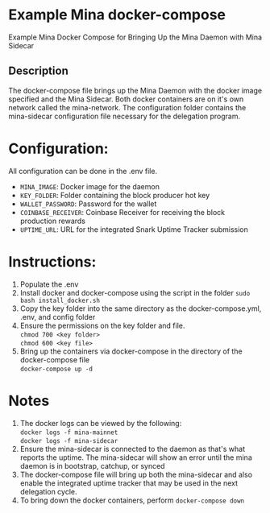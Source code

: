 # Example Mina docker-compose
Example Mina Docker Compose for Bringing Up the Mina Daemon with Mina Sidecar

## Description
The docker-compose file brings up the Mina Daemon with the docker image specified and the Mina Sidecar. Both docker containers are on it's own network called the mina-network. The configuration folder contains the mina-sidecar configuration file necessary for the delegation program.

# Configuration:
All configuration can be done in the .env file. <br>
 - `MINA_IMAGE`:         Docker image for the daemon <br>
 - `KEY_FOLDER`:         Folder containing the block producer hot key <br>
 - `WALLET_PASSWORD`:    Password for the wallet <br>
 - `COINBASE_RECEIVER`:  Coinbase Receiver for receiving the block production rewards <br>
 - `UPTIME_URL`:         URL for the integrated Snark Uptime Tracker submission

# Instructions:
1) Populate the .env
2) Install docker and docker-compose using the script in the folder
   `sudo bash install_docker.sh`
3) Copy the key folder into the same directory as the docker-compose.yml, .env, and config folder
4) Ensure the permissions on the key folder and file. <br>
   `chmod 700 <key folder>` <br>
   `chmod 600 <key file>`
5) Bring up the containers via docker-compose in the directory of the docker-compose file <br>
   `docker-compose up -d`
   
# Notes
1) The docker logs can be viewed by the following: <br>
   `docker logs -f mina-mainnet` <br>
   `docker logs -f mina-sidecar` <br>
2) Ensure the mina-sidecar is connected to the daemon as that's what reports the uptime. The mina-sidecar will show an error until the mina daemon is in bootstrap, catchup, or synced
3) The docker-compose file will bring up both the mina-sidecar and also enable the integrated uptime tracker that may be used in the next delegation cycle.
4) To bring down the docker containers, perform `docker-compose down`
